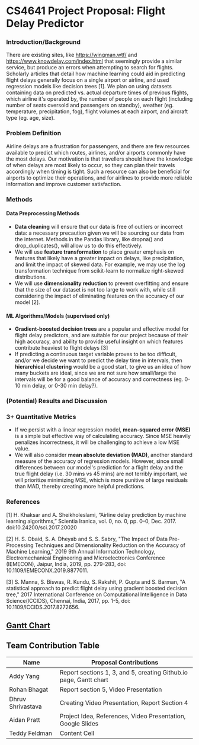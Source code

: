 # CS4641 Project Proposal: Flight Delay Predictor

### Introduction/Background
There are existing sites, like https://wingman.wtf/ and https://www.knowdelay.com/index.html that seemingly provide a similar service, but produce an errors when attempting to search for flights. Scholarly articles that detail how machine learning could aid in predicting flight delays generally focus on a single airport or airline, and used regression models like decision trees \[1\]. 
We plan on using datasets containing data on predicted vs. actual departure times of previous flights, which airline it's operated by, the number of people on each flight (including number of seats oversold and passengers on standby), weather (eg. temperature, precipitation, fog), flight volumes at each airport, and aircraft type (eg. age, size).

### Problem Definition
Airline delays are a frustration for passengers, and there are few resources available to predict which routes, airlines, and/or airports commonly have the most delays. Our motivation is that travellers should have the knowledge of when delays are most likely to occur, so they can plan their travels accordingly when timing is tight. Such a resource can also be beneficial for airports to optimize their operations, and for airlines to provide more reliable information and improve customer satisfaction.

### Methods
#### Data Preprocessing Methods
+ **Data cleaning** will ensure that our data is free of outliers or incorrect data: a necessary precaution given we will be sourcing our data from the internet. Methods in the Pandas library, like dropna() and drop_duplicates(), will allow us to do this effectively.
+ We will use **feature transformation** to place greater emphasis on features that likely have a greater impact on delays, like precipitation, and limit the impact of skewed data. For example, we may use the log transformation technique from scikit-learn to normalize right-skewed distributions.
+ We will use **dimensionality reduction** to prevent overfitting and ensure that the size of our dataset is not too large to work with, while still considering the impact of eliminating features on the accuracy of our model \[2\].

#### ML Algorithms/Models (supervised only)
+ **Gradient-boosted decision trees** are a popular and effective model for flight delay predictors, and are suitable for our project because of their high accuracy, and ability to provide useful insight on which features contribute heaviest to flight delays \[3\]
+ If predicting a continuous target variable proves to be too difficult, and/or we decide we want to predict the delay time in intervals, then **hierarchical clustering** would be a good start, to give us an idea of how many buckets are ideal, since we are not sure how small/large the intervals will be for a good balance of accuracy and correctness (eg. 0-10 min delay, or 0-30 min delay?).

### (Potential) Results and Discussion
### 3+ Quantitative Metrics
+ If we persist with a linear regression model, **mean-squared error (MSE)** is a simple but effective way of calculating accuracy. Since MSE heavily penalizes incorrectness, it will be challenging to achieve a low MSE value.
+ We will also consider **mean absolute deviation (MAD)**, another standard measure of the accuracy of regression models. However, since small differences between our model's prediction for a flight delay and the true flight delay (i.e. 30 mins vs 45 mins) are not terribly important, we will prioritize minimizing MSE, which is more punitive of large residuals than MAD, thereby creating more helpful predictions.
###

### References
\[1\] H. Khaksar and A. Sheikholeslami, “Airline delay prediction by machine learning algorithms,” Scientia Iranica, vol. 0, no. 0, pp. 0–0, Dec. 2017. doi:10.24200/sci.2017.20020 

\[2\] H. S. Obaid, S. A. Dheyab and S. S. Sabry, "The Impact of Data Pre-Processing Techniques and Dimensionality Reduction on the Accuracy of Machine Learning," 2019 9th Annual Information Technology, Electromechanical Engineering and Microelectronics Conference (IEMECON), Jaipur, India, 2019, pp. 279-283, doi: 10.1109/IEMECONX.2019.8877011.

\[3\] S. Manna, S. Biswas, R. Kundu, S. Rakshit, P. Gupta and S. Barman, "A statistical approach to predict flight delay using gradient boosted decision tree," 2017 International Conference on Computational Intelligence in Data Science(ICCIDS), Chennai, India, 2017, pp. 1-5, doi: 10.1109/ICCIDS.2017.8272656.

## [Gantt Chart](https://docs.google.com/spreadsheets/d/1DOtCJ0PgNM5uBerABgMfCDr11GxqrQK8Jsl495TC0UA/edit?usp=sharing)

## Team Contribution Table
| Name  | Proposal Contributions |
| ------------- | ------------- |
| Addy Yang  | Report sections 1, 3, and 5, creating Github.io page, Gantt chart  |
| Rohan Bhagat  | Report section 5, Video Presentation  |
| Dhruv Shrivastava  | Creating Video Presentation, Report Section 4  |
| Aidan Pratt  | Project Idea, References, Video Presentation, Google Slides  |
| Teddy Feldman  | Content Cell  |
